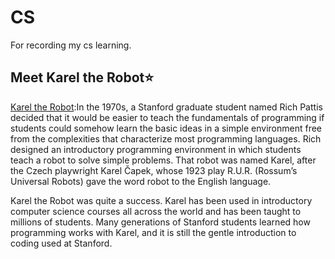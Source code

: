 # CS
For recording my cs learning.

## Meet Karel the Robot⭐ 

[Karel the Robot](https://compedu.stanford.edu/karel-reader/docs/python/en/intro.html):In the 1970s, a Stanford graduate student named Rich Pattis decided that it would be easier to teach the fundamentals of programming if students could somehow learn the basic ideas in a simple environment free from the complexities that characterize most programming languages. Rich designed an introductory programming environment in which students teach a robot to solve simple problems. That robot was named Karel, after the Czech playwright Karel Čapek, whose 1923 play R.U.R. (Rossum’s Universal Robots) gave the word robot to the English language. 

Karel the Robot was quite a success. Karel has been used in introductory computer science courses all across the world and has been taught to millions of students. Many generations of Stanford students learned how programming works with Karel, and it is still the gentle introduction to coding used at Stanford. 

